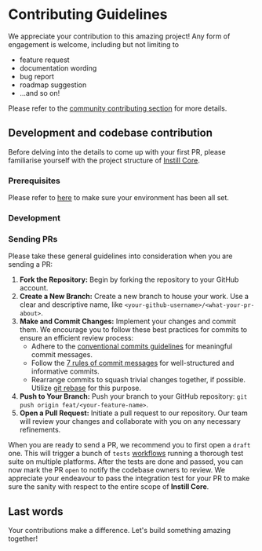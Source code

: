 # Contributing Guidelines

We appreciate your contribution to this amazing project! Any form of engagement is welcome, including but not limiting to
- feature request
- documentation wording
- bug report
- roadmap suggestion
- ...and so on!

Please refer to the [community contributing section](https://github.com/instill-ai/community#contributing) for more details.

## Development and codebase contribution

Before delving into the details to come up with your first PR, please familiarise yourself with the project structure of [Instill Core](https://github.com/instill-ai/community#instill-core).

### Prerequisites

Please refer to [here](../README.md#prerequisites) to make sure your environment has been all set.

### Development

### Sending PRs

Please take these general guidelines into consideration when you are sending a PR:

1. **Fork the Repository:** Begin by forking the repository to your GitHub account.
2. **Create a New Branch:** Create a new branch to house your work. Use a clear and descriptive name, like `<your-github-username>/<what-your-pr-about>`.
3. **Make and Commit Changes:** Implement your changes and commit them. We encourage you to follow these best practices for commits to ensure an efficient review process:
   - Adhere to the [conventional commits guidelines](https://www.conventionalcommits.org/) for meaningful commit messages.
   - Follow the [7 rules of commit messages](https://chris.beams.io/posts/git-commit/) for well-structured and informative commits.
   - Rearrange commits to squash trivial changes together, if possible. Utilize [git rebase](http://gitready.com/advanced/2009/03/20/reorder-commits-with-rebase.html) for this purpose.
4. **Push to Your Branch:** Push your branch to your GitHub repository: `git push origin feat/<your-feature-name>`.
5. **Open a Pull Request:** Initiate a pull request to our repository. Our team will review your changes and collaborate with you on any necessary refinements.

When you are ready to send a PR, we recommend you to first open a `draft` one. This will trigger a bunch of `tests` [workflows](https://github.com/instill-ai/connector-ai/tree/main/.github/workflows) running a thorough test suite on multiple platforms. After the tests are done and passed, you can now mark the PR `open` to notify the codebase owners to review. We appreciate your endeavour to pass the integration test for your PR to make sure the sanity with respect to the entire scope of **Instill Core**.

## Last words

Your contributions make a difference. Let's build something amazing together!
